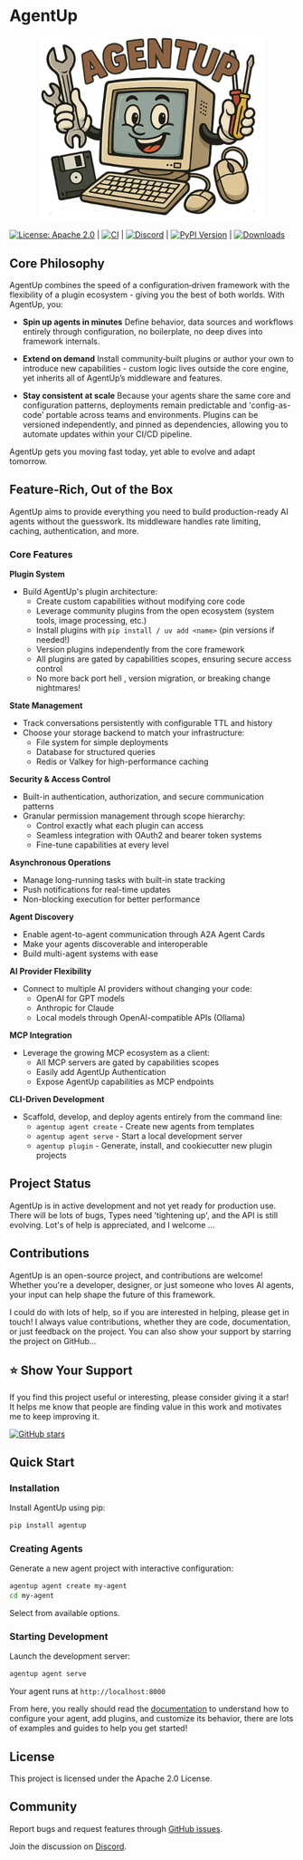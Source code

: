 # AgentUp

<p align="center">
  <img src="assets/compie-wide.png" alt="Compie Logo" width="400"/>
</p>

[![License: Apache 2.0](https://img.shields.io/badge/License-Apache2.0-brightgreen.svg?style=flat)](https://opensource.org/licenses/Apache-2.0)
|
[![CI](https://github.com/RedDotRocket/AgentUp/actions/workflows/ci.yml/badge.svg)](https://github.com/RedDotRocket/AgentUp/actions/workflows/ci.yml)
|
[![Discord][badge-discord-img]][badge-discord-url]
|
[![PyPI Version](https://img.shields.io/pypi/v/AgentUp.svg)](https://pypi.org/project/AgentUp/)
|
[![Downloads](https://static.pepy.tech/badge/agentup)](https://pepy.tech/project/agentup)


## Core Philosophy

AgentUp combines the speed of a configuration‑driven framework with the flexibility of a plugin ecosystem - giving you the best of both worlds. With AgentUp, you:

* **Spin up agents in minutes**
  Define behavior, data sources and workflows entirely through configuration, no boilerplate, no deep dives into framework internals.

* **Extend on demand**
  Install community‑built plugins or author your own to introduce new capabilities - custom logic lives outside the core engine, yet inherits all of AgentUp’s middleware and features.

* **Stay consistent at scale**
  Because your agents share the same core and configuration patterns, deployments remain predictable and 'config-as-code' portable across teams and environments. Plugins can be versioned independently, and pinned as dependencies, allowing you to automate updates within your CI/CD pipeline.

AgentUp gets you moving fast today, yet able to evolve and adapt tomorrow.


## Feature-Rich, Out of the Box

AgentUp aims to provide everything you need to build production-ready AI agents
without the guesswork. Its middleware handles rate limiting, caching, authentication, and more.

### Core Features

**Plugin System**
- Build AgentUp's plugin architecture:
  - Create custom capabilities without modifying core code
  - Leverage community plugins from the open ecosystem (system tools, image processing, etc.)
  - Install plugins with `pip install / uv add <name>` (pin versions if needed!)
  - Version plugins independently from the core framework
  - All plugins are gated by capabilities scopes, ensuring secure access control
  - No more back port hell , version migration, or breaking change nightmares!

**State Management**
- Track conversations persistently with configurable TTL and history
- Choose your storage backend to match your infrastructure:
  - File system for simple deployments
  - Database for structured queries
  - Redis or Valkey for high-performance caching

**Security & Access Control**
- Built-in authentication, authorization, and secure communication patterns
- Granular permission management through scope hierarchy:
  - Control exactly what each plugin can access
  - Seamless integration with OAuth2 and bearer token systems
  - Fine-tune capabilities at every level

**Asynchronous Operations**
- Manage long-running tasks with built-in state tracking
- Push notifications for real-time updates
- Non-blocking execution for better performance

**Agent Discovery**
- Enable agent-to-agent communication through A2A Agent Cards
- Make your agents discoverable and interoperable
- Build multi-agent systems with ease

**AI Provider Flexibility**
- Connect to multiple AI providers without changing your code:
  - OpenAI for GPT models
  - Anthropic for Claude
  - Local models through OpenAI-compatible APIs (Ollama)

**MCP Integration**
- Leverage the growing MCP ecosystem as a client:
  - All MCP servers are gated by capabilities scopes
  - Easily add AgentUp Authentication
  - Expose AgentUp capabilities as MCP endpoints

**CLI-Driven Development**
- Scaffold, develop, and deploy agents entirely from the command line:
  - `agentup agent create` - Create new agents from templates
  - `agentup agent serve` - Start a local development server
  - `agentup plugin` - Generate, install, and cookiecutter new plugin projects

## Project Status

AgentUp is in active development and not yet ready for production use. There will be lots of bugs,
Types need 'tightening up', and the API is still evolving. Lot's of help is appreciated, and I welcome
...

## Contributions

AgentUp is an open-source project, and contributions are welcome! Whether you're a developer, designer, or just someone who loves AI agents, your input can help shape the future of this framework.

I could do with lots of help, so if you are interested in helping, please get in touch! I always
value contributions, whether they are code, documentation, or just feedback on the project. You can also
show your support by starring the project on GitHub...

## ⭐ Show Your Support

If you find this project useful or interesting, please consider giving it a star! It helps me know that people are finding value in this work and motivates me to keep improving it.

[![GitHub stars](https://img.shields.io/github/stars/RedDotRocket/AgentUp.svg?style=social&label=Star)](https://github.com/RedDotRocket/AgentUp)

## Quick Start

### Installation

Install AgentUp using pip:
```bash
pip install agentup
```

### Creating Agents

Generate a new agent project with interactive configuration:
```bash
agentup agent create my-agent
cd my-agent
```

Select from available options.

### Starting Development

Launch the development server:
```bash
agentup agent serve
```

Your agent runs at `http://localhost:8000`

From here, you really should read the [documentation](https://agentup.readthedocs.io/en/latest/) to understand how to configure your agent, add plugins, and customize its behavior, there are lots of examples and guides to help you get started!


## License

This project is licensed under the Apache 2.0 License.

## Community

Report bugs and request features through [GitHub issues](https://github.com/RedDotRocket/AgentUp/issues). 

Join the discussion on [Discord](https://discord.gg/pPcjYzGvbS).


[badge-discord-img]: https://img.shields.io/discord/1384081906773131274?label=Join%20the%20Discord%20server!&logo=discord
[badge-discord-url]: https://discord.gg/pPcjYzGvbS